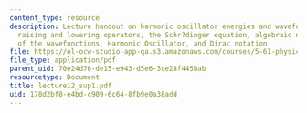 ```yaml
---
content_type: resource
description: Lecture handout on harmonic oscillator energies and wavefunctions via
  raising and lowering operators, the Schr?dinger equation, algebraic normalization
  of the wavefunctions, Harmonic Oscillator, and Dirac notation
file: https://ol-ocw-studio-app-qa.s3.amazonaws.com/courses/5-61-physical-chemistry-fall-2007/178d2bf8e4bdc9096c648fb9e0a38add_lecture12_sup1.pdf
file_type: application/pdf
parent_uid: 70e24d76-de15-e943-d5e6-3ce28f445bab
resourcetype: Document
title: lecture12_sup1.pdf
uid: 178d2bf8-e4bd-c909-6c64-8fb9e0a38add
---
```

